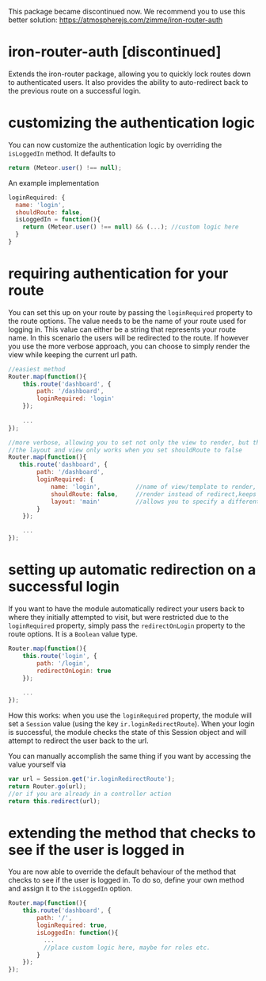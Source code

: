 This package became discontinued now. We recommend you to use this better solution: https://atmospherejs.com/zimme/iron-router-auth


iron-router-auth [discontinued]
================

Extends the iron-router package, allowing you to quickly lock routes down to authenticated users. It also provides the ability to auto-redirect back to the previous route on a successful login.

customizing the authentication logic
====================================

You can now customize the authentication logic by overriding the `isLoggedIn` method. It defaults to

```js
return (Meteor.user() !== null);
```

An example implementation

```js
loginRequired: {
  name: 'login',
  shouldRoute: false,
  isLoggedIn = function(){
    return (Meteor.user() !== null) && (...); //custom logic here
  }
}
```

requiring authentication for your route
=======================================

You can set this up on your route by passing the `loginRequired` property to the route options. The value needs to be the name of your route used for logging in. This value can either be a string that represents your route name. In this scenario the users will be redirected to the route. If however you use the more verbose approach, you can choose to simply render the view while keeping the current url path.

```js
//easiest method
Router.map(function(){
    this.route('dashboard', {
        path: '/dashboard',
        loginRequired: 'login'
    });
    
    ...
});

//more verbose, allowing you to set not only the view to render, but the layout if you need to switch it
//the layout and view only works when you set shouldRoute to false
Router.map(function(){
   this.route('dashboard', {
        path: '/dashboard',
        loginRequired: {
            name: 'login',          //name of view/template to render, aka route.template
            shouldRoute: false,     //render instead of redirect,keeps your url intact (defaults to true)
            layout: 'main'          //allows you to specify a different layout, in case your auth vs anonymous pages use different layouts
        }
    });

    ...
});
```

setting up automatic redirection on a successful login
======================================================

If you want to have the module automatically redirect your users back to where they initially attempted to visit, but were restricted due to the `loginRequired` property, simply
pass the `redirectOnLogin` property to the route options. It is a `Boolean` value type.

```js
Router.map(function(){
    this.route('login', {
        path: '/login',
        redirectOnLogin: true
    });
    
    ...
});
```

How this works: when you use the `loginRequired` property, the module will set a `Session` value (using the key `ir.loginRedirectRoute`). When your login is successful, the module checks the state of this Session object and will attempt to redirect the user back to the url. 

You can manually accomplish the same thing if you want by accessing the value yourself via 

```js
var url = Session.get('ir.loginRedirectRoute');
return Router.go(url);
//or if you are already in a controller action
return this.redirect(url);
```

extending the method that checks to see if the user is logged in
================================================================

You are now able to override the default behaviour of the method that checks to see if the user is logged in. To do so, define your own method and assign it to the `isLoggedIn` option. 

```js
Router.map(function(){
    this.route('dashboard', {
        path: '/',
        loginRequired: true,
        isLoggedIn: function(){
          ...
          //place custom logic here, maybe for roles etc. 
        }
    });
});
```
